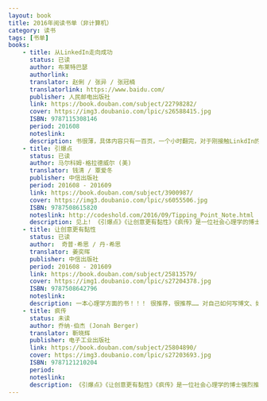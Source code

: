 ```yaml
---
layout: book
title: 2016年阅读书单（非计算机）
category: 读书
tags: [书单]
books:
    - title: 从LinkedIn走向成功 
      status: 已读 
      author: 布莱特巴瑟  
      authorlink:
      translator: 赵俐 / 张异 / 张冠楠 
      translatorlink: https://www.baidu.com/
      publisher: 人民邮电出版社
      link: https://book.douban.com/subject/22798282/ 
      cover: https://img3.doubanio.com/lpic/s26588415.jpg 
      ISBN: 9787115308146 
      period: 201608
      noteslink: 
      description: 书很薄，具体内容只有一百页，一个小时翻完，对于刚接触LinkdIn的人（我就是）或想充分挖掘LinkIn功能的人很有启示。作者是一名资深的LinkeIn培训师，书中的内容及其他资源均可以在 http://www.powerformula.net 网站获取。唯一遗憾的是国内公司用LinkIn的比较少。
    - title: 引爆点
      status: 已读
      author: 马尔科姆·格拉德威尔 (美)
      translator: 钱清 / 覃爱冬 
      publisher: 中信出版社
      period: 201608 - 201609
      link: https://book.douban.com/subject/3900987/          
      cover: https://img3.doubanio.com/lpic/s6055506.jpg
      ISBN: 9787508615820
      noteslink: http://codeshold.com/2016/09/Tipping_Point_Note.html
      description: 见上! 《引爆点》《让创意更有黏性》《疯传》是一位社会心理学的博士强烈推荐的，自己也很喜欢！
    - title: 让创意更有黏性 
      status: 已读
      author:  奇普·希思 / 丹·希思
      translator: 姜奕晖 
      publisher: 中信出版社
      period: 201608 - 201609
      link: https://book.douban.com/subject/25813579/
      cover: https://img1.doubanio.com/lpic/s27204378.jpg
      ISBN: 9787508642796
      noteslink: 
      description: 一本心理学方面的书！！！ 很推荐，很推荐…… 对自己如何写博文、如何写段子都很有帮助。《引爆点》《让创意更有黏性》《疯传》是一位社会心理学的博士强烈推荐的，自己也很喜欢！
    - title: 疯传
      status: 未读
      author: 乔纳·伯杰 (Jonah Berger) 
      translator: 靳晓辉
      publisher: 电子工业出版社
      link: https://book.douban.com/subject/25804890/
      cover: https://img3.doubanio.com/lpic/s27203693.jpg
      ISBN: 9787121210204
      period: 
      noteslink: 
      description: 《引爆点》《让创意更有黏性》《疯传》是一位社会心理学的博士强烈推荐的，自己也很喜欢！
---
```


